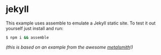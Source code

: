 # jekyll

This example uses assemble to emulate a Jekyll static site. To test it out yourself just install and run:

```sh
$ npm i && assemble
```

_(this is based on an example from the awesome [metalsmith](https://github.com/segmentio/metalsmith)!)_
